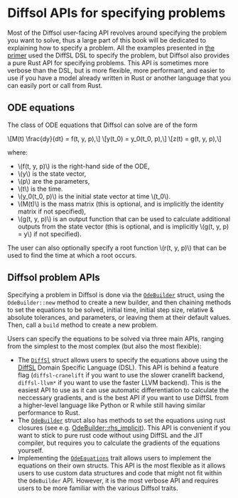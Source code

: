 # Diffsol APIs for specifying problems

Most of the Diffsol user-facing API revolves around specifying the problem you want to solve, thus a large part of this book will be dedicated to explaining how to specify a problem. All the examples presented in [the primer](../primer/modelling_with_odes.md) used the DiffSL DSL to specify the problem, but Diffsol also provides a pure Rust API for specifying problems. This API is sometimes more verbose than the DSL, but is more flexible, more performant, and easier to use if you have a model already written in Rust or another language that you can easily port or call from Rust.

## ODE equations

The class of ODE equations that Diffsol can solve are of the form

\\[M(t) \frac{dy}{dt} = f(t, y, p),\\]
\\[y(t_0) = y_0(t_0, p),\\]
\\[z(t) = g(t, y, p),\\]

where:

- \\(f(t, y, p)\\) is the right-hand side of the ODE,
- \\(y\\) is the state vector,
- \\(p\\) are the parameters,
- \\(t\\) is the time.
- \\(y_0(t_0, p)\\) is the initial state vector at time \\(t_0\\).
- \\(M(t)\\) is the mass matrix (this is optional, and is implicitly the identity matrix if not specified),
- \\(g(t, y, p)\\) is an output function that can be used to calculate additional outputs from the state vector (this is optional, and is implicitly \\(g(t, y, p) = y\\) if not specified).

The user can also optionally specify a root function \\(r(t, y, p)\\) that can be used to find the time at which a root occurs.

## Diffsol problem APIs

Specifying a problem in Diffsol is done via the [`OdeBuilder`](https://docs.rs/diffsol/latest/diffsol/ode_solver/builder/struct.OdeBuilder.html) struct, using the `OdeBuilder::new` method to create a new builder, and then chaining methods to set the equations to be solved, initial time, initial step size, relative & absolute tolerances, and parameters, or leaving them at their default values. Then, call a `build` method to create a new problem.

Users can specify the equations to be solved via three main APIs, ranging from the simplest to the most complex (but also the most flexible):

- The [`DiffSl`](https://docs.rs/diffsol/latest/diffsol/ode_solver/diffsl/struct.DiffSl.html) struct allows users to specify the equations above using the [DiffSL](https://martinjrobins.github.io/diffsl/)
  Domain Specific Language (DSL). This API is behind a feature flag (`diffsl-cranelift` if you want to use the slower cranelift backend, `diffsl-llvm*` if you want to use the faster LLVM backend). This is the easiest API to use as it can use automatic differentiation to calculate the neccessary gradients, and is the best API if you want to use DiffSL from a higher-level language like Python or R while still having similar performance to Rust.
- The [`OdeBuilder`](https://docs.rs/diffsol/latest/diffsol/ode_solver/builder/struct.OdeBuilder.html) struct also has methods to set the equations using rust closures (see e.g. [OdeBuilder::rhs_implicit](https://docs.rs/diffsol/latest/diffsol/ode_solver/builder/struct.OdeBuilder.html#method.rhs_implicit)). This API is convenient if you want to stick to pure rust code without using DiffSL and the JIT compiler, but requires you to calculate the gradients of the equations yourself.
- Implementing the [`OdeEquations`](https://docs.rs/diffsol/latest/diffsol/ode_solver/equations/trait.OdeEquations.html) trait allows users to implement the equations on their own structs. This API is the most flexible as it allows users to use custom data structures and code that might not fit within the `OdeBuilder` API. However, it is the most verbose API and requires users to be more familiar with the various Diffsol traits.
